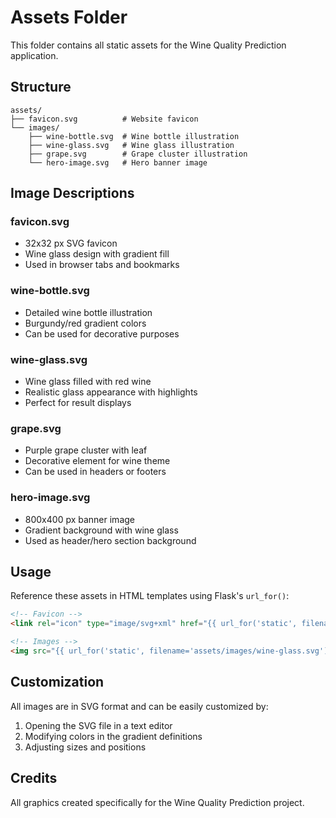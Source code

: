# Assets Folder

This folder contains all static assets for the Wine Quality Prediction application.

## Structure

```
assets/
├── favicon.svg          # Website favicon
└── images/
    ├── wine-bottle.svg  # Wine bottle illustration
    ├── wine-glass.svg   # Wine glass illustration
    ├── grape.svg        # Grape cluster illustration
    └── hero-image.svg   # Hero banner image
```

## Image Descriptions

### favicon.svg
- 32x32 px SVG favicon
- Wine glass design with gradient fill
- Used in browser tabs and bookmarks

### wine-bottle.svg
- Detailed wine bottle illustration
- Burgundy/red gradient colors
- Can be used for decorative purposes

### wine-glass.svg
- Wine glass filled with red wine
- Realistic glass appearance with highlights
- Perfect for result displays

### grape.svg
- Purple grape cluster with leaf
- Decorative element for wine theme
- Can be used in headers or footers

### hero-image.svg
- 800x400 px banner image
- Gradient background with wine glass
- Used as header/hero section background

## Usage

Reference these assets in HTML templates using Flask's `url_for()`:

```html
<!-- Favicon -->
<link rel="icon" type="image/svg+xml" href="{{ url_for('static', filename='assets/favicon.svg') }}">

<!-- Images -->
<img src="{{ url_for('static', filename='assets/images/wine-glass.svg') }}" alt="Wine Glass">
```

## Customization

All images are in SVG format and can be easily customized by:
1. Opening the SVG file in a text editor
2. Modifying colors in the gradient definitions
3. Adjusting sizes and positions

## Credits

All graphics created specifically for the Wine Quality Prediction project.
